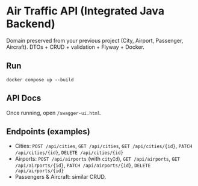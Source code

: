
# Air Traffic API (Integrated Java Backend)

Domain preserved from your previous project (City, Airport, Passenger, Aircraft). DTOs + CRUD + validation + Flyway + Docker.

## Run
```
docker compose up --build
```

## API Docs
Once running, open `/swagger-ui.html`.

## Endpoints (examples)
- Cities: `POST /api/cities`, `GET /api/cities`, `GET /api/cities/{id}`, `PATCH /api/cities/{id}`, `DELETE /api/cities/{id}`
- Airports: `POST /api/airports` (with `cityId`), `GET /api/airports`, `GET /api/airports/{id}`, `PATCH /api/airports/{id}`, `DELETE /api/airports/{id}`
- Passengers & Aircraft: similar CRUD.

